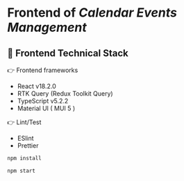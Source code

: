 # Frontend of *Calendar Events Management*

## 🚀 Frontend Technical Stack

👉 Frontend frameworks

- React v18.2.0
- RTK Query (Redux Toolkit Query)
- TypeScript v5.2.2
- Material UI ( MUI 5 )

👉 Lint/Test

- ESlint
- Prettier

```sh
npm install
```

```sh
npm start
```


